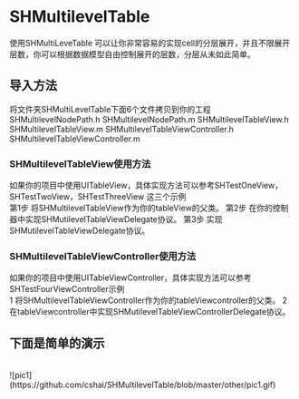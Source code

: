 # SHMultilevelTable
使用SHMultiLeveTable 可以让你非常容易的实现cell的分层展开，并且不限展开层数，你可以根据数据模型自由控制展开的层数，分层从未如此简单。

## 导入方法
将文件夹SHMultiLevelTable下面6个文件拷贝到你的工程
<br>
    SHMultilevelNodePath.h
    SHMultilevelNodePath.m
    SHMultilevelTableView.h
    SHMultilevelTableView.m
    SHMultilevelTableViewController.h
    SHMultilevelTableViewController.m

### SHMultilevelTableView使用方法
如果你的项目中使用UITableView，具体实现方法可以参考SHTestOneView，SHTestTwoView，SHTestThreeView 这三个示例
<br>
    第1步 将SHMultilevelTableView作为你的tableView的父类。
    第2步 在你的控制器中实现SHMutilevelTableViewDelegate协议。
    第3步 实现SHMutilevelTableViewDelegate协议。

### SHMultilevelTableViewController使用方法
如果你的项目中使用UITableViewController，具体实现方法可以参考SHTestFourViewController示例
<br>
    1 将SHMultilevelTableViewController作为你的tableViewcontroller的父类。
    2 在tableViewcontroller中实现SHMutilevelTableViewControllerDelegate协议。
<br>
## 下面是简单的演示
<br>
![pic1](https://github.com/cshai/SHMultilevelTable/blob/master/other/pic1.gif)
<br>




